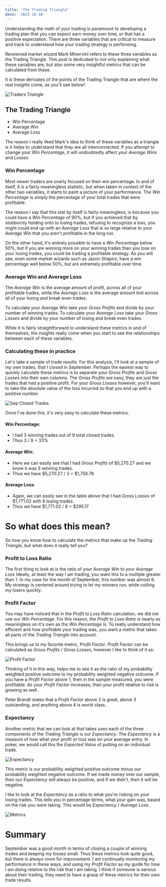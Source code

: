 ```yaml
---
title: 'The Trading Triangle'
date: '2023-10-10'
---
```


Understanding the math of your trading is paramount to developing a trading plan that you can expect earn money over time, or that has a positive expectation.  There are three variables that are critical to measure and track to understand how your trading strategy is performing.

Renowned market wizard Mark Minervini refers to these three variables as the Trading Triangle. This post is dedicated to not only explaining what these variables are, but also some very insightful metrics that can be calculated from these.

It is these derivates of the points of the Trading Triangle that are where the real insights come, as you'll see below!

![Traders Triangle](/assets/blog/trading-triangle/trading-triangle.jpg)

## The Trading Triangle
 - Win Percentage
 - Average Win
 - Average Loss

The reason I really liked Mark's idea to think of these variables as a triangle is it helps to understand that they are all interconnected.  If you attempt to change your *Win Percentage*, it will undoubtedly affect your *Average Wins* and *Losses*

### Win Percentage
Most newer traders are overly focused on their win percentage.  In and of itself, it is a fairly meaningless statistic, but when taken in context of the other two variables, it starts to paint a picture of your performance.
The *Win Percentage* is simply the percentage of your total trades that were profitable.

The reason I say that this stat by itself is fairly meaningless, is because you could have a *Win Percentage* of 90%, but if you achieved that by stubbornly holding onto to losing trades, refusing to recognize a loss, you might could end up with an *Average Loss* that is so large relative to your *Average Win* that you aren't profitable in the long run.

On the other hand, it's entirely possible to have a *Win Percentage* below 50%, but if you are winning more on your winning trades than you lose on your losing trades, you could be trading a profitable strategy.
As you will see, even some market wizards such as Jason Shapiro, have a win percentage well below 50%, but are extremely profitable over time.

### Average Win and Average Loss
The *Average Win* is the average amount of profit, across all of your profitable trades, while the *Average Loss* is the average amount lost across all of your losing and break even trades.

To calculate your *Average Win* take your *Gross Profits* and divide by your number of winning trades.
To calculate your *Average Loss* take your *Gross Losses* and divide by your number of losing and break even trades.

While it is fairly straightforward to understand these metrics in and of themselves, the insights really come when you start to see the relationships between each of these variables.

### Calculating these in practice
Let's take a sample of trade results.
For this analysis, I'll look at a sample of my own trades, that I closed in September.
Perhaps the easiest way to quickly calculate these metrics is to separate your *Gross Profits* and *Gross Losses* into their own columns. 
The *Gross Profits* are easy, they are just the trades that had a positive profit.
For your *Gross Losses* however, you'll want to take the absolute value of the loss incurred so that you end up with a positive number.

![Sep Closed Trades](/assets/blog/trading-triangle/sep-closed-trades.jpg)

Once I've done this, it's very easy to calculate these metrics.

#### Win Percentage:
  - I had 3 winning trades out of 9 total closed trades.
  - Thus 3 / 9 = 33%

#### Average Win:
  - Here we can easily see that I had *Gross Profits* of $5,270.27 and we know it was 3 winning trades.
  - Thus we have $5,270.27 / 3 = $1,756.76

#### Average Loss:
  - Again, we can easily see in the table above that I had *Gross Losses* of $1,771.02 with 6 losing trades.
  - Thus we have $1,771.02 / 6 = $295.17

# So what does this mean?
So now you know how to calculate the metrics that make up the *Trading Triangle*, but what does it really tell you?

### Profit to Loss Ratio
The first thing to look at is the ratio of your *Average Win* to your *Average Loss*
Ideally, at least the way I am trading, you want this to a multiple greater than 1.
In my case for the month of September, this number was almost 6.
My strategy is centered around trying to let my winners run, while cutting my losers quickly.

### Profit Factor
You may have noticed that in the *Profit to Loss Ratio* calculation, we did not use our *Win Percentage*.
For this reason, the *Profit to Loss Ratio* is nearly as meaningless on it's own as the *Win Percentage* is.
To really understand how efficient and how profitable your trading was, you want a metric that takes all parts of the *Trading Triangle* into account.

This brings us to my favorite metric, *Profit Factor*.
*Profit Factor* can be calculated as *Gross Profits* / *Gross Losses*, however I like to think of it as:

![Profit Factor](/assets/blog/trading-triangle/profit-factor.jpg)

Thinking of it in this way, helps me to see it as the ratio of my probability weighted positive outcome to my probability weighted negative outcome.
If you have a *Profit Factor* above 1, then in the sample measured, you were profitable.
As your *Profit Factor* increases, then your profit relative to risk is growing as well.

Peter Brandt states that a *Profit Factor* above 2 is great, above 3 outstanding, and anything above 4 is world class.

### Expectancy
Another metric that we can look at that takes uses each of the three components of the *Trading Triangle* is our *Expectancy*.
The *Expectancy* is a measure of how what your profit or loss was on your average entry.
In poker, we would call this the *Expected Value* of putting on an individual trade.

![Expectancy](/assets/blog/trading-triangle/expectancy.jpg)

This metric is our probability weighted positive outcome minus our probability weighted negative outcome.
If we made money over our sample, then our *Expectancy* will always be positive, and if we didn't, then it will be negative.

I like to look at the *Expectancy* as a ratio to what you're risking on your losing trades.
This tells you in percentage terms, what your gain was, based on the risk you were taking.
This would be *Expectancy* / *Average Loss*.

![Metrics](/assets/blog/trading-triangle/metrics.jpg)

# Summary
September was a good month in terms of closing a couple of winning trades and keeping my losses small.
Thus these metrics look quite good, but there is always room for improvement.
I am continually monitoring my performance in these ways, and using my *Profit Factor* as my guide for how I am doing relative to the risk that I am taking.
I think if someone is serious about their trading, they need to have a grasp of these metrics for their own trade results.
